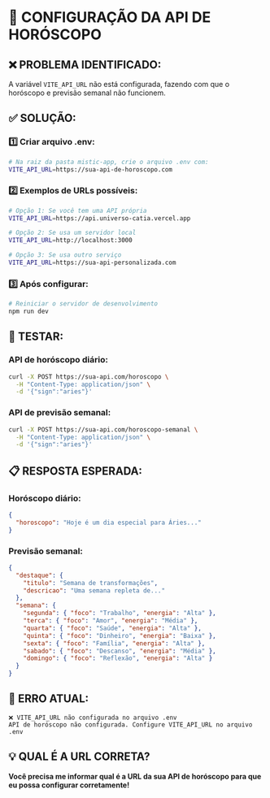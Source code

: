 # 🔧 CONFIGURAÇÃO DA API DE HORÓSCOPO

## ❌ **PROBLEMA IDENTIFICADO:**
A variável `VITE_API_URL` não está configurada, fazendo com que o horóscopo e previsão semanal não funcionem.

## ✅ **SOLUÇÃO:**

### **1️⃣ Criar arquivo .env:**
```bash
# Na raiz da pasta mistic-app, crie o arquivo .env com:
VITE_API_URL=https://sua-api-de-horoscopo.com
```

### **2️⃣ Exemplos de URLs possíveis:**
```bash
# Opção 1: Se você tem uma API própria
VITE_API_URL=https://api.universo-catia.vercel.app

# Opção 2: Se usa um servidor local
VITE_API_URL=http://localhost:3000

# Opção 3: Se usa outro serviço
VITE_API_URL=https://sua-api-personalizada.com
```

### **3️⃣ Após configurar:**
```bash
# Reiniciar o servidor de desenvolvimento
npm run dev
```

## 🧪 **TESTAR:**

### **API de horóscopo diário:**
```bash
curl -X POST https://sua-api.com/horoscopo \
  -H "Content-Type: application/json" \
  -d '{"sign":"aries"}'
```

### **API de previsão semanal:**
```bash
curl -X POST https://sua-api.com/horoscopo-semanal \
  -H "Content-Type: application/json" \
  -d '{"sign":"aries"}'
```

## 📋 **RESPOSTA ESPERADA:**

### **Horóscopo diário:**
```json
{
  "horoscopo": "Hoje é um dia especial para Áries..."
}
```

### **Previsão semanal:**
```json
{
  "destaque": {
    "titulo": "Semana de transformações",
    "descricao": "Uma semana repleta de..."
  },
  "semana": {
    "segunda": { "foco": "Trabalho", "energia": "Alta" },
    "terca": { "foco": "Amor", "energia": "Média" },
    "quarta": { "foco": "Saúde", "energia": "Alta" },
    "quinta": { "foco": "Dinheiro", "energia": "Baixa" },
    "sexta": { "foco": "Família", "energia": "Alta" },
    "sabado": { "foco": "Descanso", "energia": "Média" },
    "domingo": { "foco": "Reflexão", "energia": "Alta" }
  }
}
```

## 🚨 **ERRO ATUAL:**
```
❌ VITE_API_URL não configurada no arquivo .env
API de horóscopo não configurada. Configure VITE_API_URL no arquivo .env
```

## 💡 **QUAL É A URL CORRETA?**
**Você precisa me informar qual é a URL da sua API de horóscopo para que eu possa configurar corretamente!** 